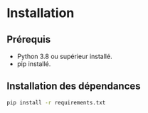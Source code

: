 # Installation

## Prérequis

- Python 3.8 ou supérieur installé.
- pip installé.

## Installation des dépendances

```bash
pip install -r requirements.txt
```
